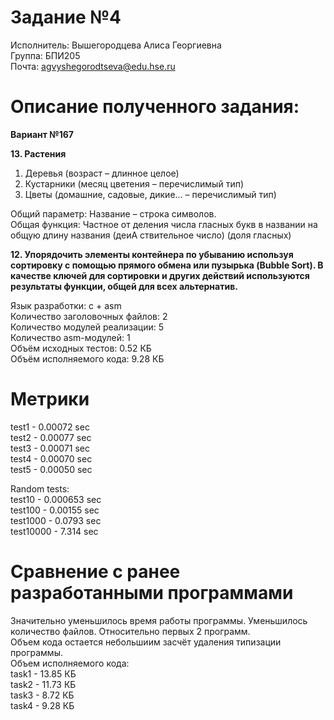 # Задание №4 #
Исполнитель: Вышегородцева Алиса Георгиевна  
Группа: БПИ205  
Почта: agvyshegorodtseva@edu.hse.ru 
# Описание полученного задания: #  
**Вариант №167** 
  
**13. Растения** 
1. Деревья (возраст – длинное целое)  
2. Кустарники (месяц цветения – перечислимый тип)  
3. Цветы (домашние, садовые, дикие... – перечислимый тип)  

Общий параметр: Название – строка символов.  
Общая функция: Частное от деления числа гласных букв в названии на общую длину названия (деиA ствительное число) (доля гласных)  

**12. Упорядочить элементы контейнера по убыванию используя сортировку с помощью прямого обмена или пузырька (Bubble Sort). В качестве ключей для сортировки и других действий используются результаты функции, общей для всех альтернатив.**
 
Язык разработки: c + asm   
Количество заголовочных файлов: 2  
Количество модулей реализации: 5  
Количество asm-модулей: 1  
Объём исходных тестов: 0.52 КБ  
Объём исполняемого кода: 9.28 КБ

# Метрики #

test1 - 0.00072 sec  
test2 - 0.00077 sec  
test3 - 0.00071 sec  
test4 - 0.00070 sec  
test5 - 0.00050 sec  

Random tests:  
test10 - 0.000653 sec  
test100 - 0.00155 sec  
test1000 - 0.0793 sec  
test10000 - 7.314 sec  

# Сравнение с ранее разработанными программами #
Значительно уменьшилось время работы программы.
Уменьшилось количество файлов. Относительно первых 2 программ.  
Объем кода остается небольшиим засчёт удаления типизации программы.  
Объем исполняемого кода:   
task1 - 13.85 КБ  
task2 - 11.73 КБ  
task3 - 8.72 КБ  
task4 - 9.28 КБ

